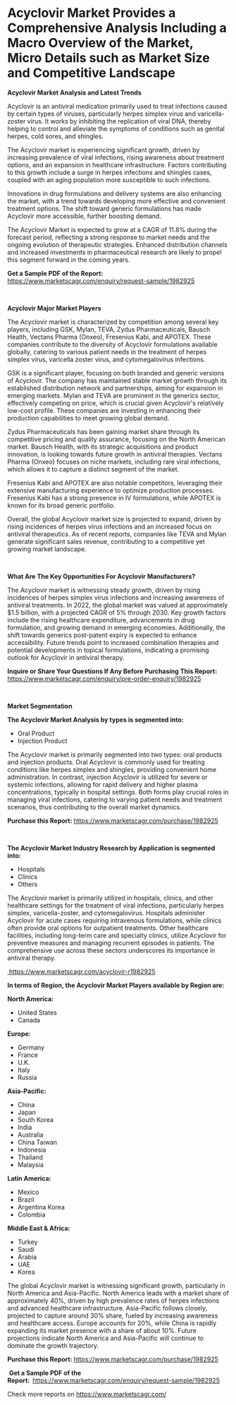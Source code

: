 <p><h1>Acyclovir Market Provides a Comprehensive Analysis Including a Macro Overview of the Market, Micro Details such as Market Size and Competitive Landscape</h1></p><p><strong>Acyclovir Market Analysis and Latest Trends</strong></p>
<p><p>Acyclovir is an antiviral medication primarily used to treat infections caused by certain types of viruses, particularly herpes simplex virus and varicella-zoster virus. It works by inhibiting the replication of viral DNA, thereby helping to control and alleviate the symptoms of conditions such as genital herpes, cold sores, and shingles.</p><p>The Acyclovir market is experiencing significant growth, driven by increasing prevalence of viral infections, rising awareness about treatment options, and an expansion in healthcare infrastructure. Factors contributing to this growth include a surge in herpes infections and shingles cases, coupled with an aging population more susceptible to such infections. </p><p>Innovations in drug formulations and delivery systems are also enhancing the market, with a trend towards developing more effective and convenient treatment options. The shift toward generic formulations has made Acyclovir more accessible, further boosting demand. </p><p>The Acyclovir Market is expected to grow at a CAGR of 11.8% during the forecast period, reflecting a strong response to market needs and the ongoing evolution of therapeutic strategies. Enhanced distribution channels and increased investments in pharmaceutical research are likely to propel this segment forward in the coming years.</p></p>
<p><strong>Get a Sample PDF of the Report:&nbsp;</strong> <a href="https://www.marketscagr.com/enquiry/request-sample/1982925?utm_campaign=2634&utm_medium=2&utm_source=Github&utm_content=ia&utm_term=08032025&utm_id=acyclovir">https://www.marketscagr.com/enquiry/request-sample/1982925</a></p>
<p>&nbsp;</p>
<p><strong>Acyclovir Major Market Players</strong></p>
<p><p>The Acyclovir market is characterized by competition among several key players, including GSK, Mylan, TEVA, Zydus Pharmaceuticals, Bausch Health, Vectans Pharma (Onxeo), Fresenius Kabi, and APOTEX. These companies contribute to the diversity of Acyclovir formulations available globally, catering to various patient needs in the treatment of herpes simplex virus, varicella zoster virus, and cytomegalovirus infections.</p><p>GSK is a significant player, focusing on both branded and generic versions of Acyclovir. The company has maintained stable market growth through its established distribution network and partnerships, aiming for expansion in emerging markets. Mylan and TEVA are prominent in the generics sector, effectively competing on price, which is crucial given Acyclovir's relatively low-cost profile. These companies are investing in enhancing their production capabilities to meet growing global demand.</p><p>Zydus Pharmaceuticals has been gaining market share through its competitive pricing and quality assurance, focusing on the North American market. Bausch Health, with its strategic acquisitions and product innovation, is looking towards future growth in antiviral therapies. Vectans Pharma (Onxeo) focuses on niche markets, including rare viral infections, which allows it to capture a distinct segment of the market.</p><p>Fresenius Kabi and APOTEX are also notable competitors, leveraging their extensive manufacturing experience to optimize production processes. Fresenius Kabi has a strong presence in IV formulations, while APOTEX is known for its broad generic portfolio.</p><p>Overall, the global Acyclovir market size is projected to expand, driven by rising incidences of herpes virus infections and an increased focus on antiviral therapeutics. As of recent reports, companies like TEVA and Mylan generate significant sales revenue, contributing to a competitive yet growing market landscape.</p></p>
<p>&nbsp;</p>
<p><strong>What Are The Key Opportunities For Acyclovir Manufacturers?</strong></p>
<p><p>The Acyclovir market is witnessing steady growth, driven by rising incidences of herpes simplex virus infections and increasing awareness of antiviral treatments. In 2022, the global market was valued at approximately $1.5 billion, with a projected CAGR of 5% through 2030. Key growth factors include the rising healthcare expenditure, advancements in drug formulation, and growing demand in emerging economies. Additionally, the shift towards generics post-patent expiry is expected to enhance accessibility. Future trends point to increased combination therapies and potential developments in topical formulations, indicating a promising outlook for Acyclovir in antiviral therapy.</p></p>
<p><strong>Inquire or Share Your Questions If Any Before Purchasing This Report:</strong> <a href="https://www.marketscagr.com/enquiry/pre-order-enquiry/1982925?utm_campaign=2634&utm_medium=2&utm_source=Github&utm_content=ia&utm_term=08032025&utm_id=acyclovir">https://www.marketscagr.com/enquiry/pre-order-enquiry/1982925</a></p>
<p>&nbsp;</p>
<p><strong>Market Segmentation</strong></p>
<p><strong>The Acyclovir Market Analysis by types is segmented into:</strong></p>
<p><ul><li>Oral Product</li><li>Injection Product</li></ul></p>
<p><p>The Acyclovir market is primarily segmented into two types: oral products and injection products. Oral Acyclovir is commonly used for treating conditions like herpes simplex and shingles, providing convenient home administration. In contrast, injection Acyclovir is utilized for severe or systemic infections, allowing for rapid delivery and higher plasma concentrations, typically in hospital settings. Both forms play crucial roles in managing viral infections, catering to varying patient needs and treatment scenarios, thus contributing to the overall market dynamics.</p></p>
<p><strong>Purchase this Report:&nbsp;</strong><a href="https://www.marketscagr.com/purchase/1982925?utm_campaign=2634&utm_medium=2&utm_source=Github&utm_content=ia&utm_term=08032025&utm_id=acyclovir">https://www.marketscagr.com/purchase/1982925</a></p>
<p>&nbsp;</p>
<p><strong>The Acyclovir Market Industry Research by Application is segmented into:</strong></p>
<p><ul><li>Hospitals</li><li>Clinics</li><li>Others</li></ul></p>
<p><p>The Acyclovir market is primarily utilized in hospitals, clinics, and other healthcare settings for the treatment of viral infections, particularly herpes simplex, varicella-zoster, and cytomegalovirus. Hospitals administer Acyclovir for acute cases requiring intravenous formulations, while clinics often provide oral options for outpatient treatments. Other healthcare facilities, including long-term care and specialty clinics, utilize Acyclovir for preventive measures and managing recurrent episodes in patients. The comprehensive use across these sectors underscores its importance in antiviral therapy.</p></p>
<p><a href="https://www.marketscagr.com/acyclovir-r1982925?utm_campaign=2634&utm_medium=2&utm_source=Github&utm_content=ia&utm_term=08032025&utm_id=acyclovir">&nbsp;https://www.marketscagr.com/acyclovir-r1982925</a></p>
<p><strong>In terms of Region, the Acyclovir Market Players available by Region are:</strong></p>
<p>
    <p> <strong> North America: </strong>
        <ul>
            <li>United States</li>
            <li>Canada</li>
        </ul>
        </p> 
    <p> <strong> Europe: </strong>
        <ul>
            <li>Germany</li>
            <li>France</li>
            <li>U.K.</li>
            <li>Italy</li>
            <li>Russia</li>
        </ul>
        </p> 
    <p> <strong> Asia-Pacific: </strong>
        <ul>
            <li>China</li>
            <li>Japan</li>
            <li>South Korea</li>
            <li>India</li>
            <li>Australia</li>
            <li>China Taiwan</li>
            <li>Indonesia</li>
            <li>Thailand</li>
            <li>Malaysia</li>
        </ul>
        </p> 
    <p> <strong> Latin America: </strong>
        <ul>
            <li>Mexico</li>
            <li>Brazil</li>
            <li>Argentina Korea</li>
            <li>Colombia</li>
        </ul>
        </p> 
    <p> <strong> Middle East & Africa: </strong>
        <ul>
            <li>Turkey</li>
            <li>Saudi</li>
            <li>Arabia</li>
            <li>UAE</li>
            <li>Korea</li>
        </ul>
    </p>
    </p>
<p><p>The global Acyclovir market is witnessing significant growth, particularly in North America and Asia-Pacific. North America leads with a market share of approximately 40%, driven by high prevalence rates of herpes infections and advanced healthcare infrastructure. Asia-Pacific follows closely, projected to capture around 30% share, fueled by increasing awareness and healthcare access. Europe accounts for 20%, while China is rapidly expanding its market presence with a share of about 10%. Future projections indicate North America and Asia-Pacific will continue to dominate the growth trajectory.</p></p>
<p><strong>Purchase this Report: </strong><a href="https://www.marketscagr.com/purchase/1982925?utm_campaign=2634&utm_medium=2&utm_source=Github&utm_content=ia&utm_term=08032025&utm_id=acyclovir">https://www.marketscagr.com/purchase/1982925</a></p>
<p>&nbsp;<strong>Get a Sample PDF of the Report:&nbsp;&nbsp;</strong><a href="https://www.marketscagr.com/enquiry/request-sample/1982925?utm_campaign=2634&utm_medium=2&utm_source=Github&utm_content=ia&utm_term=08032025&utm_id=acyclovir">https://www.marketscagr.com/enquiry/request-sample/1982925</a></p>
<p><strong></strong></p>
<p>Check more reports on <a href="https://www.marketscagr.com/?utm_campaign=2634&utm_medium=2&utm_source=Github&utm_content=ia&utm_term=08032025&utm_id=acyclovir">https://www.marketscagr.com/</a></p>